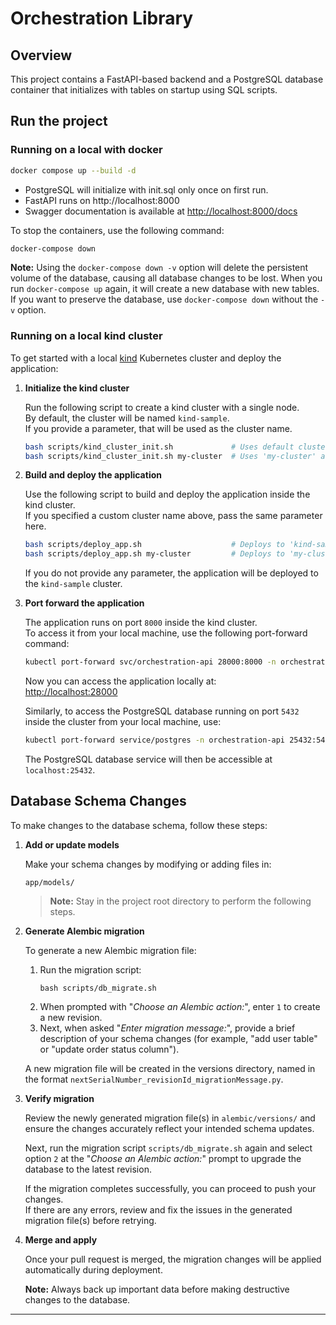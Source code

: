 # Orchestration Library

## Overview

This project contains a FastAPI-based backend and a PostgreSQL database container that initializes with tables on startup using SQL scripts.

## Run the project

### Running on a local with docker
```bash
docker compose up --build -d
```
- PostgreSQL will initialize with init.sql only once on first run.
- FastAPI runs on http://localhost:8000
- Swagger documentation is available at [http://localhost:8000/docs](http://localhost:8000/docs)

To stop the containers, use the following command:

```bash
docker-compose down
```

**Note:** Using the `docker-compose down -v` option will delete the persistent volume of the database, causing all database changes to be lost. When you run `docker-compose up` again, it will create a new database with new tables. If you want to preserve the database, use `docker-compose down` without the `-v` option.

### Running on a local kind cluster

To get started with a local [kind](https://kind.sigs.k8s.io/) Kubernetes cluster and deploy the application:

1. **Initialize the kind cluster**

   Run the following script to create a kind cluster with a single node.  
   By default, the cluster will be named `kind-sample`.  
   If you provide a parameter, that will be used as the cluster name.

   ```bash
   bash scripts/kind_cluster_init.sh             # Uses default cluster name 'kind-sample'
   bash scripts/kind_cluster_init.sh my-cluster  # Uses 'my-cluster' as the cluster name
   ```

2. **Build and deploy the application**

   Use the following script to build and deploy the application inside the kind cluster.  
   If you specified a custom cluster name above, pass the same parameter here.

   ```bash
   bash scripts/deploy_app.sh                    # Deploys to 'kind-sample' by default
   bash scripts/deploy_app.sh my-cluster         # Deploys to 'my-cluster'
   ```

   If you do not provide any parameter, the application will be deployed to the `kind-sample` cluster.

3. **Port forward the application**

   The application runs on port `8000` inside the kind cluster.  
   To access it from your local machine, use the following port-forward command:

   ```bash
   kubectl port-forward svc/orchestration-api 28000:8000 -n orchestration-api
   ```

   Now you can access the application locally at:  
   [http://localhost:28000](http://localhost:28000) 

   Similarly, to access the PostgreSQL database running on port `5432` inside the cluster from your local machine, use:

   ```bash
   kubectl port-forward service/postgres -n orchestration-api 25432:5432
   ```
   The PostgreSQL database service will then be accessible at `localhost:25432`.

## Database Schema Changes

To make changes to the database schema, follow these steps:

1. **Add or update models**

   Make your schema changes by modifying or adding files in:

   ```
   app/models/
   ```
   > **Note:** Stay in the project root directory to perform the following steps.
2. **Generate Alembic migration**

   To generate a new Alembic migration file:

   1. Run the migration script:
      ```
      bash scripts/db_migrate.sh
      ```
   2. When prompted with "_Choose an Alembic action:_", enter `1` to create a new revision.
   3. Next, when asked "_Enter migration message:_", provide a brief description of your schema changes (for example, "add user table" or "update order status column").  
   
   A new migration file will be created in the versions directory, named in the format `nextSerialNumber_revisionId_migrationMessage.py`.

3. **Verify migration**

   Review the newly generated migration file(s) in `alembic/versions/` and ensure the changes accurately reflect your intended schema updates.

   Next, run the migration script `scripts/db_migrate.sh` again and select option `2` at the "_Choose an Alembic action:_" prompt to upgrade the database to the latest revision.  
   
   If the migration completes successfully, you can proceed to push your changes.  
   If there are any errors, review and fix the issues in the generated migration file(s) before retrying.

4. **Merge and apply**

   Once your pull request is merged, the migration changes will be applied automatically during deployment.

   **Note:** Always back up important data before making destructive changes to the database.

---
